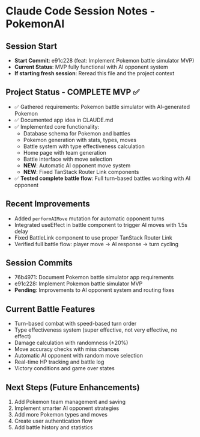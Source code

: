# Claude Code Session Notes - PokemonAI

## Session Start
- **Start Commit**: e91c228 (feat: Implement Pokemon battle simulator MVP)
- **Current Status**: MVP fully functional with AI opponent system
- **If starting fresh session**: Reread this file and the project context

## Project Status - COMPLETE MVP ✅
- ✅ Gathered requirements: Pokemon battle simulator with AI-generated Pokemon
- ✅ Documented app idea in CLAUDE.md
- ✅ Implemented core functionality:
  - Database schema for Pokemon and battles
  - Pokemon generation with stats, types, moves
  - Battle system with type effectiveness calculation
  - Home page with team generation
  - Battle interface with move selection
  - **NEW**: Automatic AI opponent move system
  - **NEW**: Fixed TanStack Router Link components
- ✅ **Tested complete battle flow**: Full turn-based battles working with AI opponent

## Recent Improvements
- Added `performAIMove` mutation for automatic opponent turns
- Integrated useEffect in battle component to trigger AI moves with 1.5s delay
- Fixed BattleLink component to use proper TanStack Router Link
- Verified full battle flow: player move → AI response → turn cycling

## Session Commits
- 76b4971: Document Pokemon battle simulator app requirements  
- e91c228: Implement Pokemon battle simulator MVP
- **Pending**: Improvements to AI opponent system and routing fixes

## Current Battle Features
- Turn-based combat with speed-based turn order
- Type effectiveness system (super effective, not very effective, no effect)
- Damage calculation with randomness (±20%)
- Move accuracy checks with miss chances
- Automatic AI opponent with random move selection
- Real-time HP tracking and battle log
- Victory conditions and game over states

## Next Steps (Future Enhancements)
1. Add Pokemon team management and saving
2. Implement smarter AI opponent strategies
3. Add more Pokemon types and moves
4. Create user authentication flow
5. Add battle history and statistics